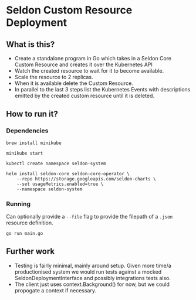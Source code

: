 # Seldon Custom Resource Deployment

## What is this?

 * Create a standalone program in Go which takes in a Seldon Core Custom Resource and creates it over the Kubernetes API 
 * Watch the created resource to wait for it to become available. 
 * Scale the resource to 2 replicas.
 * When it is available delete the Custom Resource. 
 * In parallel to the last 3 steps list the Kubernetes Events with descriptions emitted by the created custom resource until it is deleted.

## How to run it?

### Dependencies
```
brew install minikube

minikube start

kubectl create namespace seldon-system

helm install seldon-core seldon-core-operator \
    --repo https://storage.googleapis.com/seldon-charts \
    --set usageMetrics.enabled=true \
    --namespace seldon-system
```
### Running
Can optionally provide a `--file` flag to provide the filepath of a `.json` resource definition.

```go run main.go```

## Further work

* Testing is fairly minimal, mainly around setup. Given more time/a productionised system we would run tests against a mocked SeldonDeploymentInterface and possibly integrations tests also.
* The client just uses context.Background() for now, but we could propogate a context if necessary.